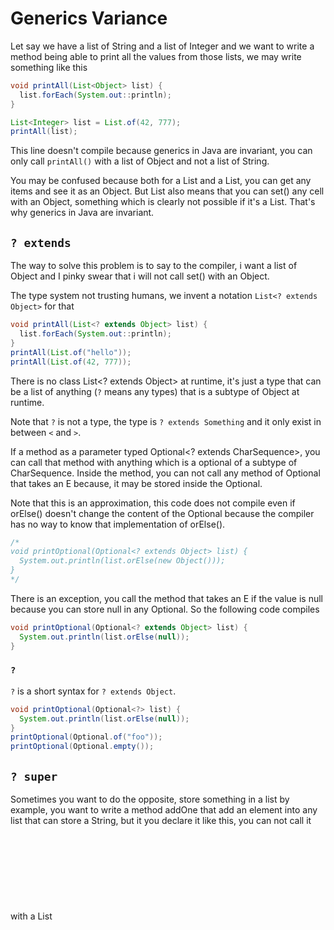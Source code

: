 
# Generics Variance
Let say we have a list of String and a list of Integer and
we want to write a method being able to print all the values
from those lists, we may write something like this
```java
void printAll(List<Object> list) {
  list.forEach(System.out::println);
}
```

```java
List<Integer> list = List.of(42, 777);
printAll(list);
```

This line doesn't compile because generics in Java are invariant,
you can only call `printAll()` with a list of Object and not a list of String.

You may be confused because both for a List<Object> and a List<String>,
you can get any items and see it as an Object.
But List<Object> also means that you can set() any cell with an Object,
something which is clearly not possible if it's a List<String>.
That's why generics in Java are invariant.

## `? extends`
The way to solve this problem is to say to the compiler, i want a list of Object
and I pinky swear that i will not call set() with an Object.

The type system not trusting humans, we invent a notation
`List<? extends Object>` for that
```java
void printAll(List<? extends Object> list) {
  list.forEach(System.out::println);
}
printAll(List.of("hello"));
printAll(List.of(42, 777));
```

There is no class List<? extends Object> at runtime, it's just a type that can be
a list of anything (`?` means any types) that is a subtype of Object at runtime.

Note that `?` is not a type, the type is `? extends Something` and it only exist
in between `<` and `>`.

If a method as a parameter typed Optional<? extends CharSequence>, you can call
that method with anything which is a optional of a subtype of CharSequence.
Inside the method, you can not call any method of Optional<E> that takes
an E because, it may be stored inside the Optional.

Note that this is an approximation, this code does not compile even if orElse()
doesn't change the content of the Optional because the compiler has no way
to know that implementation of orElse(). 
```java
/*
void printOptional(Optional<? extends Object> list) {
  System.out.println(list.orElse(new Object()));
}
*/
```

There is an exception, you call the method that takes an E if the value is null
because you can store null in any Optional. So the following code compiles
```java
void printOptional(Optional<? extends Object> list) {
  System.out.println(list.orElse(null));
}
```


### `?`
`?` is a short syntax for `? extends Object`.
```java
void printOptional(Optional<?> list) {
  System.out.println(list.orElse(null));
}
printOptional(Optional.of("foo"));
printOptional(Optional.empty());
```


## `? super`
Sometimes you want to do the opposite, store something in a list
by example, you want to write a method addOne that add an element
into any list that can store a String, but it you declare it like
this, you can not call it with a List<Object>
```java
void addOne(String s, List<String> list) {
  list.add(s);
}
/*
addOne("foo", new ArrayList<Object>());
*/
```

Again, we have a notation for that, List<? super String>, it means
a list of the supertype of a String.
```java
void addOne(String s, List<? super String> list) {
  list.add(s);
}
addOne("foo", new ArrayList<Object>());
```

In that case, it means that if you try to call a method a method
that return a E, the compiler will not be able to type it correctly
because it can be any supertype of String

Again, there is an exception because you can always store anything
as Object so the following code compiles
```java
void foo(List<? super String> list) {
  // I can call any method that takes an E with a String
  // an i can also write because any object is an Object in Java
  Object o = list.get(0);
}
```


## Where to put some `? extends`/`? super`
For any public methods that takes a generics as parameter, you should ask yourself
if you can use `? extends` or `? super`.

You can note that this is similar to using List as parameter instead of using
ArrayList. Using a type less precise allow the user code to call with
geenrics with different type arguments.

Apart in case of overriding, never, never use a `? extends`/`? super` as
a return type. Otherwise, every developers that use your method will have to
introduce some `? extends`/`? super` in it's own code.


### PECS: Produce Extends Consumer Super
The rule PECS is a mnemonic to know when to use `? extends`/`? super`.
From the point of view of a generics class Foo<E>
- if the class acts as a producer of E (calling only methods that return an E)
   you want to use `Foo<? extends E>`
- if the class acts as a consumer of E (calling only methods that takes an E)
   you want to use `Foo<? super E>`
- if the class acts as a producer and a consumer, use Foo<E>.


## Relation with the variable of type
Instead of `printAll(List<? extends Object>)`, one can write
```java
<T extends Object> void printAll(List<T> list) {
  list.forEach(System.out::println);
}
printAll(List.of("hello"));
printAll(List.of(42, 777));
```

But in Java, we prefer to not introduce a type variable if it's not necessary
You can also notice that it doesn't work with `? super` because <T super Whatever>
is not a valid syntax.
